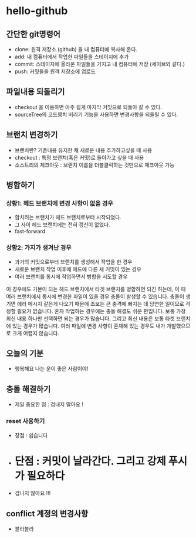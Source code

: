 # hello-github

## 간단한 git명령어

- clone: 원격 저장소 (github) 을 내 컴퓨터에 복사해 온다.
- add: 내 컴퓨터에서 작업한 파일들을 스테이지에 추가
- commit: 스테이지에 올라온 파일들을 가지고 내 컴퓨터에 저장 (세이브와 같다.)
- push: 커밋들을 원격 저장소에 업로드

## 파일내용 되돌리기

- checkout 을 이용하면 아주 쉽게 마지막 커밋으로 되돌아 갈 수 있다.
- sourceTree의 코드뭉치 버리기 기능을 사용하면 변경사항을 되돌릴 수 있다.

## 브랜치 변경하기

- 브랜치란? 기존내용 유지한 채 새로운 내용 추가하고싶을 때 사용
- checkout : 특정 브랜치(혹은 커밋)로 돌아가고 싶을 때 사용
- 소스트리의 체크아웃 : 브랜치 이름을 더블클릭하는 것만으로 체크아웃 가능

## 병합하기

### 상황1: 헤드 브랜치에 변경 사항이 없을 경우

- 합치려는 브랜치가 헤드 브랜치로부터 시작되었다.
- 그 사이 헤드 브랜치에는 전혀 갱신이 없었다.
- fast-forward

### 상황2: 가지가 생겨난 경우

- 과거의 커밋으로부터 브랜치를 생성해서 작업을 한 경우
- 새로운 브랜치 작업 이후에 헤드에 다른 새 커밋이 있는 경우
- 여러 브랜치를 동시에 작업하면서 병합을 시도할 경우

이 경우에도 기본이 되는 헤드 브랜치에서 타겟 브랜치를 병합하면 되긴 하는데, 이 때 여러 브랜치에서 동시에 변경한 파일이 있을 경우 충돌이 발생할 수 있습니다. 충돌이 생기면 에러 메시지 같은게 나오기 때문에 초보는 큰 충격에 빠지는 데 당연한 일이므로 걱정할 필요가 없습니다. 혼자 작업하는 경우에는 충돌 해결도 쉬운 편입니다.
보통 가장 최신 내용 하나만 선택하면 되는 경우가 많습니다.
그리고 최신 내용은 보통 타겟 브랜치에 있는 경우가 많습니다.
여러 파일에 변경 사항이 혼재해 있는 경우도 내가 개발했으므로 크게 어렵지 않습니다.

## 오늘의 기분

- 행복해요 나는 운이 좋은 사람이야!

## 충돌 해결하기

- 제일 중요한 점 : 겁내지 말아요 !

### reset 사용하기

- 장점 : 쉽습니다
- # 단점 : 커밋이 날라간다. 그리고 강제 푸시가 필요하다
- 겁나지 않아요 !!!

## conflict 계정의 변경사항

- 블라블라
